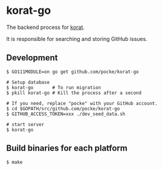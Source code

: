 korat-go
===

The backend process for [korat](https://github.com/pocke).

It is responsible for searching and storing GitHub issues.


Development
---

```
$ GO111MODULE=on go get github.com/pocke/korat-go

# Setup database
$ korat-go       # To run migration
$ pkill korat-go # Kill the process after a second

# If you need, replace "pocke" with your GitHub account.
$ cd $GOPATH/src/github.com/pocke/korat-go
$ GITHUB_ACCESS_TOKEN=xxx ./dev_seed_data.sh

# start server
$ korat-go
```

Build binaries for each platform
---

```
$ make
```
